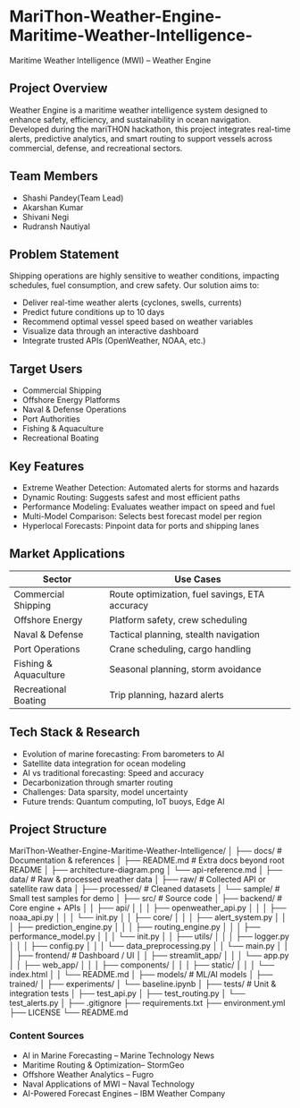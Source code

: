 # MariThon-Weather-Engine-Maritime-Weather-Intelligence-
Maritime Weather Intelligence (MWI) – Weather Engine

##  Project Overview
Weather Engine is a maritime weather intelligence system designed to enhance safety, efficiency, and sustainability in ocean navigation. Developed during the mariTHON hackathon, this project integrates real-time 
alerts, predictive analytics, and smart routing to support vessels across commercial, defense, and recreational sectors.

##  Team Members
 - Shashi Pandey(Team Lead)
- Akarshan Kumar 
- Shivani Negi
- Rudransh Nautiyal

##  Problem Statement
Shipping operations are highly sensitive to weather conditions, impacting schedules, fuel consumption, and crew safety. Our solution aims to:
- Deliver real-time weather alerts (cyclones, swells, currents)
- Predict future conditions up to 10 days
- Recommend optimal vessel speed based on weather variables
- Visualize data through an interactive dashboard
- Integrate trusted APIs (OpenWeather, NOAA, etc.)

##  Target Users
- Commercial Shipping
- Offshore Energy Platforms
- Naval & Defense Operations
- Port Authorities
- Fishing & Aquaculture
- Recreational Boating

##  Key Features
- Extreme Weather Detection: Automated alerts for storms and hazards
- Dynamic Routing: Suggests safest and most efficient paths
- Performance Modeling: Evaluates weather impact on speed and fuel
- Multi-Model Comparison: Selects best forecast model per region
- Hyperlocal Forecasts: Pinpoint data for ports and shipping lanes

## Market Applications
| Sector                | Use Cases                                      |
|---------------------  |------------------------------------------------|
| Commercial Shipping   | Route optimization, fuel savings, ETA accuracy |
| Offshore Energy       | Platform safety, crew scheduling               |
| Naval & Defense       | Tactical planning, stealth navigation          |
| Port Operations       | Crane scheduling, cargo handling               |
| Fishing & Aquaculture | Seasonal planning, storm avoidance             |
| Recreational Boating  | Trip planning, hazard alerts                   |

##  Tech Stack & Research
- Evolution of marine forecasting: From barometers to AI
- Satellite data integration for ocean modeling
- AI vs traditional forecasting: Speed and accuracy
- Decarbonization through smarter routing
- Challenges: Data sparsity, model uncertainty
- Future trends: Quantum computing, IoT buoys, Edge AI
  
## Project Structure
MariThon-Weather-Engine-Maritime-Weather-Intelligence/
│
├── docs/ # Documentation & references
│ ├── README.md # Extra docs beyond root README
│ ├── architecture-diagram.png
│ └── api-reference.md
│
├── data/ # Raw & processed weather data
│ ├── raw/ # Collected API or satellite raw data
│ ├── processed/ # Cleaned datasets
│ └── sample/ # Small test samples for demo
│
├── src/ # Source code
│ ├── backend/ # Core engine + APIs
│ │ ├── api/
│ │ │ ├── openweather_api.py
│ │ │ ├── noaa_api.py
│ │ │ └── init.py
│ │ ├── core/
│ │ │ ├── alert_system.py
│ │ │ ├── prediction_engine.py
│ │ │ ├── routing_engine.py
│ │ │ ├── performance_model.py
│ │ │ └── init.py
│ │ ├── utils/
│ │ │ ├── logger.py
│ │ │ ├── config.py
│ │ │ └── data_preprocessing.py
│ │ └── main.py
│ │
│ ├── frontend/ # Dashboard / UI
│ │ ├── streamlit_app/
│ │ │ └── app.py
│ │ ├── web_app/
│ │ │ ├── components/
│ │ │ ├── static/
│ │ │ └── index.html
│ │ └── README.md
│
├── models/ # ML/AI models
│ ├── trained/
│ ├── experiments/
│ └── baseline.ipynb
│
├── tests/ # Unit & integration tests
│ ├── test_api.py
│ ├── test_routing.py
│ └── test_alerts.py
│
├── .gitignore
├── requirements.txt
├── environment.yml
├── LICENSE
└── README.md

### Content Sources
- AI in Marine Forecasting – Marine Technology News  
- Maritime Routing & Optimization– StormGeo  
- Offshore Weather Analytics – Fugro  
- Naval Applications of MWI – Naval Technology  
- AI-Powered Forecast Engines – IBM Weather Company
